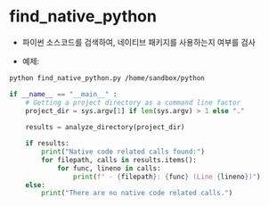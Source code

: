 # find_native_python

- 파이썬 소스코드를 검색하여, 네이티브 패키지를 사용하는지 여부를 검사

- 예제:

```bash
python find_native_python.py /home/sandbox/python
```

```python
if __name__ == "__main__" :
    # Getting a project directory as a command line factor
    project_dir = sys.argv[1] if len(sys.argv) > 1 else "."    
    
    results = analyze_directory(project_dir)

    if results:
        print("Native code related calls found:")
        for filepath, calls in results.items():
            for func, lineno in calls:
                print(f" - {filepath}: {func} (Line {lineno})")
    else:
        print("There are no native code related calls.")
```




